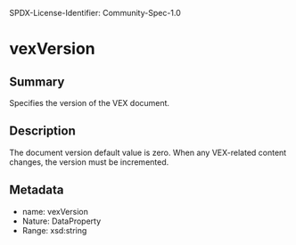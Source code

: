 SPDX-License-Identifier: Community-Spec-1.0

# vexVersion

## Summary

Specifies the version of the VEX document.

## Description

The document version default value is zero. When any VEX-related content changes, the version must be incremented.

## Metadata

- name: vexVersion
- Nature: DataProperty
- Range: xsd:string
